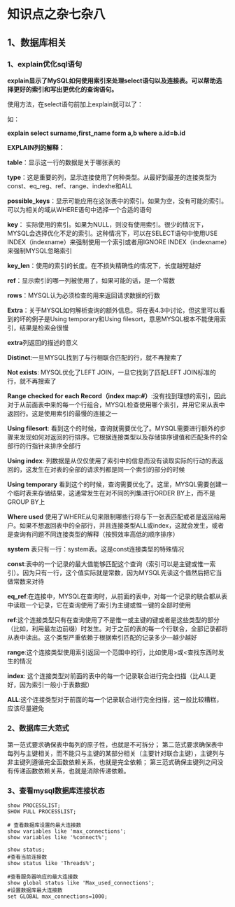 # 知识点之杂七杂八

## 1、数据库相关

### 1、explain优化sql语句

**explain显示了MySQL如何使用索引来处理select语句以及连接表。可以帮助选择更好的索引和写出更优化的查询语句。**

使用方法，在select语句前加上explain就可以了：

如：

**explain select surname,first_name form a,b where a.id=b.id** 

**EXPLAIN列的解释：**

**table**：显示这一行的数据是关于哪张表的

**type**：这是重要的列，显示连接使用了何种类型。从最好到最差的连接类型为const、eq_reg、ref、range、indexhe和ALL

**possible_keys**：显示可能应用在这张表中的索引。如果为空，没有可能的索引。可以为相关的域从WHERE语句中选择一个合适的语句

**key**： 实际使用的索引。如果为NULL，则没有使用索引。很少的情况下，MYSQL会选择优化不足的索引。这种情况下，可以在SELECT语句中使用USE INDEX（indexname）来强制使用一个索引或者用IGNORE INDEX（indexname）来强制MYSQL忽略索引

**key_len**：使用的索引的长度。在不损失精确性的情况下，长度越短越好

**ref**：显示索引的哪一列被使用了，如果可能的话，是一个常数

**rows**：MYSQL认为必须检查的用来返回请求数据的行数

**Extra**：关于MYSQL如何解析查询的额外信息。将在表4.3中讨论，但这里可以看到的坏的例子是Using temporary和Using filesort，意思MYSQL根本不能使用索引，结果是检索会很慢

**extra**列返回的描述的意义

**Distinct**:一旦MYSQL找到了与行相联合匹配的行，就不再搜索了

**Not exists**: MYSQL优化了LEFT JOIN，一旦它找到了匹配LEFT JOIN标准的行，就不再搜索了

**Range checked for each Record（index map:#）**:没有找到理想的索引，因此对于从前面表中来的每一个行组合，MYSQL检查使用哪个索引，并用它来从表中返回行。这是使用索引的最慢的连接之一

**Using filesort**: 看到这个的时候，查询就需要优化了。MYSQL需要进行额外的步骤来发现如何对返回的行排序。它根据连接类型以及存储排序键值和匹配条件的全部行的行指针来排序全部行

**Using index**: 列数据是从仅仅使用了索引中的信息而没有读取实际的行动的表返回的，这发生在对表的全部的请求列都是同一个索引的部分的时候

**Using temporary** 看到这个的时候，查询需要优化了。这里，MYSQL需要创建一个临时表来存储结果，这通常发生在对不同的列集进行ORDER BY上，而不是GROUP BY上

**Where used** 使用了WHERE从句来限制哪些行将与下一张表匹配或者是返回给用户。如果不想返回表中的全部行，并且连接类型ALL或index，这就会发生，或者是查询有问题不同连接类型的解释（按照效率高低的顺序排序）

**system** 表只有一行：system表。这是const连接类型的特殊情况

**const**:表中的一个记录的最大值能够匹配这个查询（索引可以是主键或惟一索引）。因为只有一行，这个值实际就是常数，因为MYSQL先读这个值然后把它当做常数来对待

**eq_ref**:在连接中，MYSQL在查询时，从前面的表中，对每一个记录的联合都从表中读取一个记录，它在查询使用了索引为主键或惟一键的全部时使用

**ref**:这个连接类型只有在查询使用了不是惟一或主键的键或者是这些类型的部分（比如，利用最左边前缀）时发生。对于之前的表的每一个行联合，全部记录都将从表中读出。这个类型严重依赖于根据索引匹配的记录多少—越少越好

**range**:这个连接类型使用索引返回一个范围中的行，比如使用>或<查找东西时发生的情况

**index**: 这个连接类型对前面的表中的每一个记录联合进行完全扫描（比ALL更好，因为索引一般小于表数据）

**ALL**:这个连接类型对于前面的每一个记录联合进行完全扫描，这一般比较糟糕，应该尽量避免



### 2、数据库三大范式

第一范式要求确保表中每列的原子性，也就是不可拆分；
第二范式要求确保表中每列与主键相关，而不能只与主键的某部分相关（主要针对联合主键），主键列与非主键列遵循完全函数依赖关系，也就是完全依赖；
第三范式确保主键列之间没有传递函数依赖关系，也就是消除传递依赖。

### 3、查看mysql数据库连接状态

```mysql
show PROCESSLIST;
SHOW FULL PROCESSLIST;

# 查看数据库设置的最大连接数
show variables like 'max_connections';
show variables like '%connect%';

show status;
#查看当前连接数
show status like 'Threads%';

#查看服务器响应的最大连接数
show global status like 'Max_used_connections';
#设置数据库最大连接数
set GLOBAL max_connections=1000;
```

